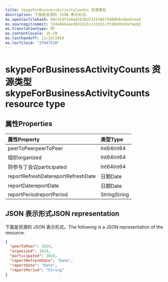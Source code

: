```yaml
---
title: skypeForBusinessActivityCounts 资源类型
description: 下面是资源的 JSON 表示形式。
ms.openlocfilehash: 00c55df3a0a6201bd731938675880b9cbbe9cee6
ms.sourcegitcommit: 334e84b4aed63162bcc31831cffd6d363dafee02
ms.translationtype: MT
ms.contentlocale: zh-CN
ms.lasthandoff: 11/29/2018
ms.locfileid: "27047510"
---
```

# <a name="skypeforbusinessactivitycounts-resource-type"></a><span data-ttu-id="e2e9f-103">skypeForBusinessActivityCounts 资源类型</span><span class="sxs-lookup"><span data-stu-id="e2e9f-103">skypeForBusinessActivityCounts resource type</span></span>

## <a name="properties"></a><span data-ttu-id="e2e9f-104">属性</span><span class="sxs-lookup"><span data-stu-id="e2e9f-104">Properties</span></span>

| <span data-ttu-id="e2e9f-105">属性</span><span class="sxs-lookup"><span data-stu-id="e2e9f-105">Property</span></span>          | <span data-ttu-id="e2e9f-106">类型</span><span class="sxs-lookup"><span data-stu-id="e2e9f-106">Type</span></span>   |
| :---------------- | :----- |
| <span data-ttu-id="e2e9f-107">peerToPeer</span><span class="sxs-lookup"><span data-stu-id="e2e9f-107">peerToPeer</span></span>        | <span data-ttu-id="e2e9f-108">Int64</span><span class="sxs-lookup"><span data-stu-id="e2e9f-108">Int64</span></span>  |
| <span data-ttu-id="e2e9f-109">组织</span><span class="sxs-lookup"><span data-stu-id="e2e9f-109">organized</span></span>         | <span data-ttu-id="e2e9f-110">Int64</span><span class="sxs-lookup"><span data-stu-id="e2e9f-110">Int64</span></span>  |
| <span data-ttu-id="e2e9f-111">则参与了会议</span><span class="sxs-lookup"><span data-stu-id="e2e9f-111">participated</span></span>      | <span data-ttu-id="e2e9f-112">Int64</span><span class="sxs-lookup"><span data-stu-id="e2e9f-112">Int64</span></span>  |
| <span data-ttu-id="e2e9f-113">reportRefreshDate</span><span class="sxs-lookup"><span data-stu-id="e2e9f-113">reportRefreshDate</span></span> | <span data-ttu-id="e2e9f-114">日期</span><span class="sxs-lookup"><span data-stu-id="e2e9f-114">Date</span></span>   |
| <span data-ttu-id="e2e9f-115">reportDate</span><span class="sxs-lookup"><span data-stu-id="e2e9f-115">reportDate</span></span>        | <span data-ttu-id="e2e9f-116">日期</span><span class="sxs-lookup"><span data-stu-id="e2e9f-116">Date</span></span>   |
| <span data-ttu-id="e2e9f-117">reportPeriod</span><span class="sxs-lookup"><span data-stu-id="e2e9f-117">reportPeriod</span></span>      | <span data-ttu-id="e2e9f-118">String</span><span class="sxs-lookup"><span data-stu-id="e2e9f-118">String</span></span> |

## <a name="json-representation"></a><span data-ttu-id="e2e9f-119">JSON 表示形式</span><span class="sxs-lookup"><span data-stu-id="e2e9f-119">JSON representation</span></span>

<span data-ttu-id="e2e9f-120">下面是资源的 JSON 表示形式。</span><span class="sxs-lookup"><span data-stu-id="e2e9f-120">The following is a JSON representation of the resource.</span></span>

<!-- {
  "blockType": "resource",
  "@odata.type": "microsoft.graph.skypeForBusinessActivityCounts"
} -->

```json
{
  "peerToPeer": 1024, 
  "organized": 1024, 
  "participated": 1024, 
  "reportRefreshDate": "Date", 
  "reportDate": "Date", 
  "reportPeriod": "String"
}
```
